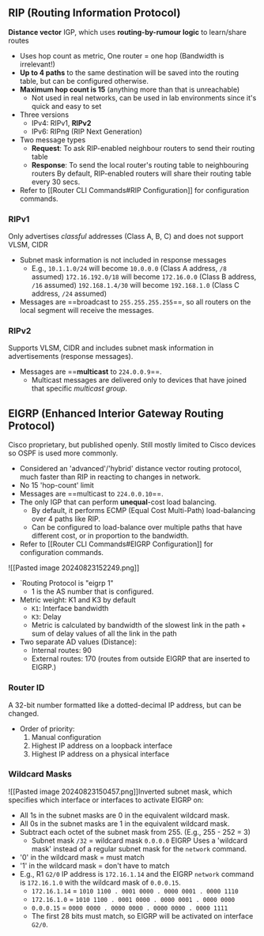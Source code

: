 ## RIP (Routing Information Protocol)
**Distance vector** IGP, which uses **routing-by-rumour logic** to learn/share routes
- Uses hop count as metric, One router = one hop (Bandwidth is irrelevant!)
- **Up to 4 paths** to the same destination will be saved into the routing table, but can be configured otherwise.
- **Maximum hop count is 15** (anything more than that is unreachable)
	- Not used in real networks, can be used in lab environments since it's quick and easy to set
- Three versions
	- IPv4: RIPv1, **RIPv2**
	- IPv6: RIPng (RIP Next Generation)
- Two message types
	- **Request**: To ask RIP-enabled neighbour routers to send their routing table
	- **Response**: To send the local router's routing table to neighbouring routers
	By default, RIP-enabled routers will share their routing table every 30 secs.
- Refer to [[Router CLI Commands#RIP Configuration]] for configuration commands.
### RIPv1
Only advertises *classful* addresses (Class A, B, C) and does not support VLSM, CIDR
- Subnet mask information is not included in response messages
	- E.g., `10.1.1.0/24` will become `10.0.0.0` (Class A address, `/8` assumed) `172.16.192.0/18` will become `172.16.0.0` (Class B address, `/16` assumed) `192.168.1.4/30` will become `192.168.1.0` (Class C address, `/24` assumed) 
- Messages are ==broadcast to `255.255.255.255`==, so all routers on the local segment will receive the messages.
### RIPv2
Supports VLSM, CIDR and includes subnet mask information in advertisements (response messages).
- Messages are ==**multicast** to `224.0.0.9`==.
	- Multicast messages are delivered only to devices that have joined that specific *multicast group*.
## EIGRP (Enhanced Interior Gateway Routing Protocol)
Cisco proprietary, but published openly. Still mostly limited to Cisco devices so OSPF is used more commonly.
- Considered an 'advanced'/'hybrid' distance vector routing protocol, much faster than RIP in reacting to changes in network.
- No 15 'hop-count' limit
- Messages are ==multicast to `224.0.0.10`==.
- The only IGP that can perform **unequal**-cost load balancing.
	- By default, it performs ECMP (Equal Cost Multi-Path) load-balancing over 4 paths like RIP.
	- Can be configured to load-balance over multiple paths that have different cost, or in proportion to the bandwidth.
- Refer to [[Router CLI Commands#EIGRP Configuration]] for configuration commands.

![[Pasted image 20240823152249.png]]
- `Routing Protocol is "eigrp 1"
	- 1 is the AS number that is configured.
- Metric weight: K1 and K3 by default
	- `K1`: Interface bandwidth
	- `K3`: Delay
	- Metric is calculated by bandwidth of the slowest link in the path + sum of delay values of all the link in the path
- Two separate AD values (Distance):
	- Internal routes: 90
	- External routes: 170 (routes from outside EIGRP that are inserted to EIGRP.)
### Router ID
A 32-bit number formatted like a dotted-decimal IP address, but can be changed. 
- Order of priority:
	1. Manual configuration
	2. Highest IP address on a loopback interface
	3. Highest IP address on a physical interface
### Wildcard Masks
![[Pasted image 20240823150457.png]]Inverted subnet mask, which specifies which interface or interfaces to activate EIGRP on: 
- All 1s in the subnet masks are 0 in the equivalent wildcard mask.
- All 0s in the subnet masks are 1 in the equivalent wildcard mask.
- Subtract each octet of the subnet mask from 255. (E.g., 255 - 252 = 3)
	- Subnet mask `/32` = wildcard mask `0.0.0.0`
EIGRP Uses a 'wildcard mask' instead of a regular subnet mask for the `network` command.
- '0' in the wildcard mask = must match
- '1' in the wildcard mask = don't have to match
- E.g., R1 `G2/0` IP address is `172.16.1.14` and the EIGRP `network` command is `172.16.1.0` with the wildcard mask of `0.0.0.15`.
	- `172.16.1.14` = `1010 1100 . 0001 0000 . 0000 0001 . 0000 1110`
	- `172.16.1.0`  = `1010 1100 . 0001 0000 . 0000 0001 . 0000 0000`
	- `0.0.0.15` = `0000 0000 . 0000 0000 . 0000 0000 . 0000 1111`
	- The first 28 bits must match, so EIGRP will be activated on interface `G2/0`.